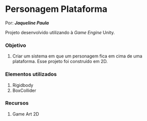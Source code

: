 # Personagem Plataforma

Por: ***Jaqueline Paula***

Projeto desenvolvido utilizando à *Game Engine* Unity.

### Objetivo
1. Criar um sistema em que um personagem fica em cima de uma plataforma. Esse projeto foi construído em 2D.

### Elementos utilizados
1. Rigidbody
2. BoxCollider

### Recursos
1. Game Art 2D
